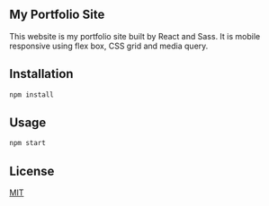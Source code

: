 
## My Portfolio Site
This website is my portfolio site built by React and Sass. It is mobile responsive using flex box, CSS grid and media query. 


## Installation


```bash
npm install 
```

## Usage

```javascript
npm start
```

## License
[MIT](https://choosealicense.com/licenses/mit/)
